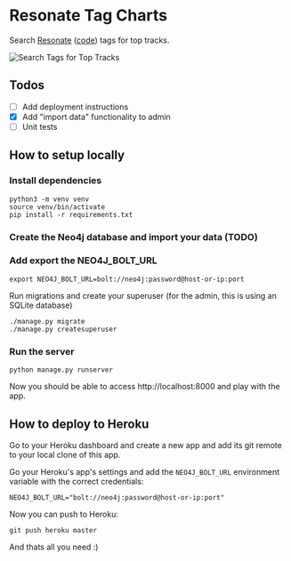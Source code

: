 # Resonate Tag Charts

Search [Resonate](https://resonate.is/) ([code](https://github.com/resonatecoop/)) tags for top tracks. 

![Search Tags for Top Tracks](https://raw.githubusercontent.com/whatSocks/reso-tag-charts/main/img/search.png)

## Todos

- [ ] Add deployment instructions
- [x] Add "import data" functionality to admin
- [ ] Unit tests

## How to setup locally

### Install dependencies

```shell
python3 -m venv venv
source venv/bin/activate
pip install -r requirements.txt
```

### Create the Neo4j database and import your data (TODO)


### Add export the NEO4J_BOLT_URL

```shell
export NEO4J_BOLT_URL=bolt://neo4j:password@host-or-ip:port
```

Run migrations and create your superuser (for the admin, this is using an SQLite database)

```
./manage.py migrate
./manage.py createsuperuser
```

### Run the server

```shell
python manage.py runserver
```

Now you should be able to access http://localhost:8000 and play with the app.


## How to deploy to Heroku

Go to your Heroku dashboard and create a new app and add its git remote to your local clone of this app.

Go your Heroku's app's settings and add the `NEO4J_BOLT_URL` environment variable with the correct credentials:

```NEO4J_BOLT_URL="bolt://neo4j:password@host-or-ip:port"```

Now you can push to Heroku:

```shell
git push heroku master
```

And thats all you need :)
